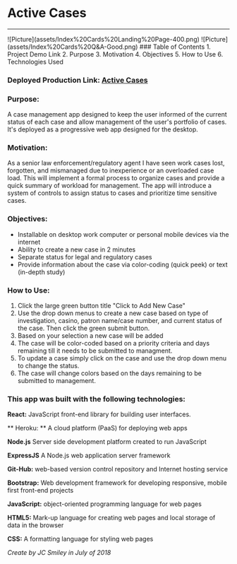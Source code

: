 # Active Cases
<hr>
![Picture](assets/Index%20Cards%20Landing%20Page-400.png) 
![Picture](assets/Index%20Cards%20Q&A-Good.png) 
### Table of Contents
1. Project Demo Link
2. Purpose
3. Motivation
4. Objectives
5. How to Use
6. Technologies Used

### Deployed Production Link: [Active Cases](https://jcsmileyjr.github.io/Index-Cards/)

### Purpose:
A case management app designed to keep the user informed of the current status of each case and allow management of the user's portfolio of cases. It's deployed as a progressive web app designed for the desktop.

### Motivation:
As a senior law enforcement/regulatory agent I have seen work cases lost, forgotten, and mismanaged due to inexperience or an overloaded case load. This will implement a formal process to organize cases and provide a quick summary of workload for management. The app will introduce a system of controls to assign status to cases and prioritize time sensitive cases. 
### Objectives:
* Installable on desktop work computer or personal mobile devices via the internet
* Ability to create a new case in 2 minutes
* Separate status for legal and regulatory cases
* Provide information about the case via color-coding (quick peek) or text (in-depth study)

### How to Use:
1. Click the large green button title "Click to Add New Case"
2. Use the drop down menus to create a new case based on type of investigation, casino, patron name/case number, and current status of the case. Then click the green submit button.
3. Based on your selection a new case will be added
4. The case will be color-coded based on a priority criteria and days remaining till it needs to be submitted to managment.
5. To update a case simply click on the case and use the drop down menu to change the status.
6. The case will change colors based on the days remaining to be submitted to management. 

### This app was built with the following technologies:
**React:** JavaScript front-end library for building user interfaces.

** Heroku: ** A cloud platform (PaaS) for deploying web apps

**Node.js** Server side development platform created to run JavaScript

**ExpressJS** A Node.js web application server framework
 
**Git-Hub:** web-based version control repository and Internet hosting service
 
**Bootstrap:** Web development framework for developing responsive, mobile first front-end projects
  
**JavaScript:** object-oriented programming language for web pages
 
**HTML5:** Mark-up language for creating web pages and local storage of data in the browser
 
**CSS:** A formatting language for styling web pages
 
*Create by JC Smiley in July of 2018*